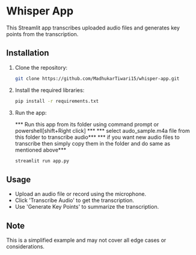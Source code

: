 # Whisper App

This Streamlit app transcribes uploaded audio files and generates key points from the transcription.

## Installation

1. Clone the repository:

    ```bash
    git clone https://github.com/MadhukarTiwari15/whisper-app.git
    ```

2. Install the required libraries:

    ```bash
    pip install -r requirements.txt
    ```

3. Run the app:

    *** Run this app from its folder using command prompt or powershell[shift+Right click] ***
    *** select audo_sample.m4a file from this folder to transcribe audio***
    *** if you want new audio files to transcribe then simply copy them in the folder and do same as mentioned above***
    
    ```bash
    streamlit run app.py
    ```

## Usage

- Upload an audio file or record using the microphone.
- Click 'Transcribe Audio' to get the transcription.
- Use 'Generate Key Points' to summarize the transcription.

## Note

This is a simplified example and may not cover all edge cases or considerations.


